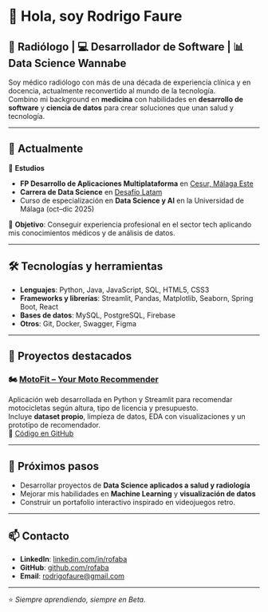 # 👋 Hola, soy Rodrigo Faure

## 🩻 Radiólogo | 💻 Desarrollador de Software | 📊 Data Science Wannabe

Soy médico radiólogo con más de una década de experiencia clínica y en docencia, actualmente reconvertido al mundo de la tecnología.  
Combino mi background en **medicina** con habilidades en **desarrollo de software** y **ciencia de datos** para crear soluciones que unan salud y tecnología.

---

## 🚀 Actualmente

🎯 **Estudios**
- **FP Desarrollo de Aplicaciones Multiplataforma** en [Cesur, Málaga Este](https://www.cesurformacion.com/)
- **Carrera de Data Science** en [Desafío Latam](https://desafiolatam.com/)
- Curso de especialización en **Data Science y AI** en la Universidad de Málaga (oct–dic 2025)

📌 **Objetivo**: Conseguir experiencia profesional en el sector tech aplicando mis conocimientos médicos y de análisis de datos.

---

## 🛠️ Tecnologías y herramientas

- **Lenguajes**: Python, Java, JavaScript, SQL, HTML5, CSS3
- **Frameworks y librerías**: Streamlit, Pandas, Matplotlib, Seaborn, Spring Boot, React
- **Bases de datos**: MySQL, PostgreSQL, Firebase
- **Otros**: Git, Docker, Swagger, Figma

---

## 📂 Proyectos destacados

### 🏍️ [MotoFit – Your Moto Recommender](https://motofit-rofaba.streamlit.app/)
Aplicación web desarrollada en Python y Streamlit para recomendar motocicletas según altura, tipo de licencia y presupuesto.  
Incluye **dataset propio**, limpieza de datos, EDA con visualizaciones y un prototipo de recomendador.  
📂 [Código en GitHub](https://github.com/rofaba/motofit-public)

---

## 🌱 Próximos pasos
- Desarrollar proyectos de **Data Science aplicados a salud y radiología**
- Mejorar mis habilidades en **Machine Learning** y **visualización de datos**
- Construir un portafolio interactivo inspirado en videojuegos retro.
---

## 📫 Contacto
- **LinkedIn**: [linkedin.com/in/rofaba](https://linkedin.com/in/rofaba)
- **GitHub**: [github.com/rofaba](https://github.com/rofaba)
- **Email**: rodrigofaure@gmail.com

---

⭐ *Siempre aprendiendo, siempre en Beta.*
